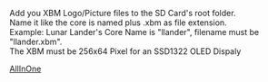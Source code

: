 Add you XBM Logo/Picture files to the SD Card's root folder.  
Name it like the core is named plus .xbm as file extension.  
Example: Lunar Lander's Core Name is "llander", filename must be "llander.xbm".  
The XBM must be 256x64 Pixel for an SSD1322 OLED Dispaly  
  
[AllInOne](https://github.com/venice1200/MiSTer_tty2oled/blob/main/Pictures/xbm_sd/2021-02-09_All.png?raw=true)
